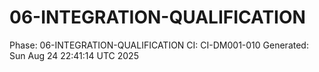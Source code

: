 # 06-INTEGRATION-QUALIFICATION
Phase: 06-INTEGRATION-QUALIFICATION
CI: CI-DM001-010
Generated: Sun Aug 24 22:41:14 UTC 2025
